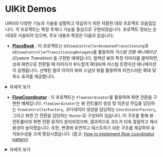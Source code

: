 # UIKit Demos

UIKit의 다양한 기능과 기술을 실험하고 학습하기 위한 자잘한 데모 프로젝트 모음집입니다.
각 프로젝트는 특정 주제나 기능을 중심으로 구현되었습니다. 프로젝트 정보는 순서대로 서술되어 있으며, 주요 내용과 특징은 다음과 같습니다:


* **[PlaceBook](/01-PlaceBook/PlaceBook)** : 이 프로젝트는 `UIViewControllerAnimatedTransitioning`과 `UIViewControllerTransitioningDelegate`를 활용하여 _커스텀 전환 애니메이션(Custom Transition)_ 을 구현한 예제입니다. 컬렉션 뷰의 특정 이미지를 클릭하면, 상세 화면으로 전환될 때 이미지가 부드럽게 확대되며 커스텀 트랜지션 애니메이션이 실행됩니다. 선택된 셀의 이미지 뷰와 스냅샷 뷰를 활용하여 자연스러운 확대 및 축소 효과를 제공합니다.

<details>
<summary>자세히 보기</summary>

<!-- summary 아래 한칸 공백 두어야함 -->
| GIF |
| :--: |
| ![Simulator Screen Recording - iPhone 16 Pro - 2025-01-14 at 22 43 27](https://github.com/user-attachments/assets/b4a2c312-d5b8-4c55-8a37-f1be1733b346) |

</details>


* **[FlowCoordinator](/02-FlowCoordinator/FlowCoordinator)** : 이 프로젝트는 `FlowCoordinator`를 활용하여 화면 전환을 구현한 예제입니다. `FlowCoordinator`는 뷰 컨트롤러 생성 및 의존성 주입을 담당하는 `ViewControllerFactory`, 코디네이터 생성을 담당하는 `CoordinatorFactory`, 그리고 화면 간 전환을 담당하는 `Router`로 구성되어 있습니다. 이 구조를 통해 뷰 컨트롤러의 화면 전환 로직이 분리되었으며, 결과적으로 코드가 더욱 깔끔하고 재사용성이 높아졌습니다. 또한, 변경에 유연하고 테스트하기 쉬운 구조를 제공하여 유지보수성을 크게 향상시켰습니다. (참고: [How to implement flow coordinator pattern](https://pavlepesic.medium.com/flow-coordination-pattern-5eb60cd220d5))

<details>
<summary>자세히 보기</summary>

<!-- summary 아래 한칸 공백 두어야함 -->
![무제 001](https://github.com/user-attachments/assets/98af3eec-ceed-48cd-9317-61a224f8c38a)

</details>
